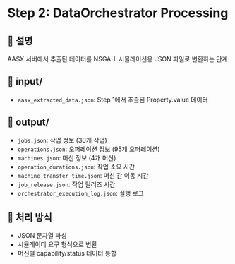 # Step 2: DataOrchestrator Processing

## 📝 설명
AASX 서버에서 추출된 데이터를 NSGA-II 시뮬레이션용 JSON 파일로 변환하는 단계

## 📂 input/
- `aasx_extracted_data.json`: Step 1에서 추출된 Property.value 데이터

## 📂 output/
- `jobs.json`: 작업 정보 (30개 작업)
- `operations.json`: 오퍼레이션 정보 (95개 오퍼레이션)  
- `machines.json`: 머신 정보 (4개 머신)
- `operation_durations.json`: 작업 소요 시간
- `machine_transfer_time.json`: 머신 간 이동 시간
- `job_release.json`: 작업 릴리즈 시간
- `orchestrator_execution_log.json`: 실행 로그

## 🔧 처리 방식
- JSON 문자열 파싱
- 시뮬레이터 요구 형식으로 변환
- 머신별 capability/status 데이터 통합
